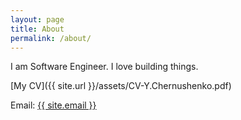 ```yaml
---
layout: page
title: About
permalink: /about/
---
```


I am Software Engineer. I love building things.

[My CV]({{ site.url }}/assets/CV-Y.Chernushenko.pdf)

Email: <a href="mailto:{{ site.email }}">{{ site.email }}</a>
